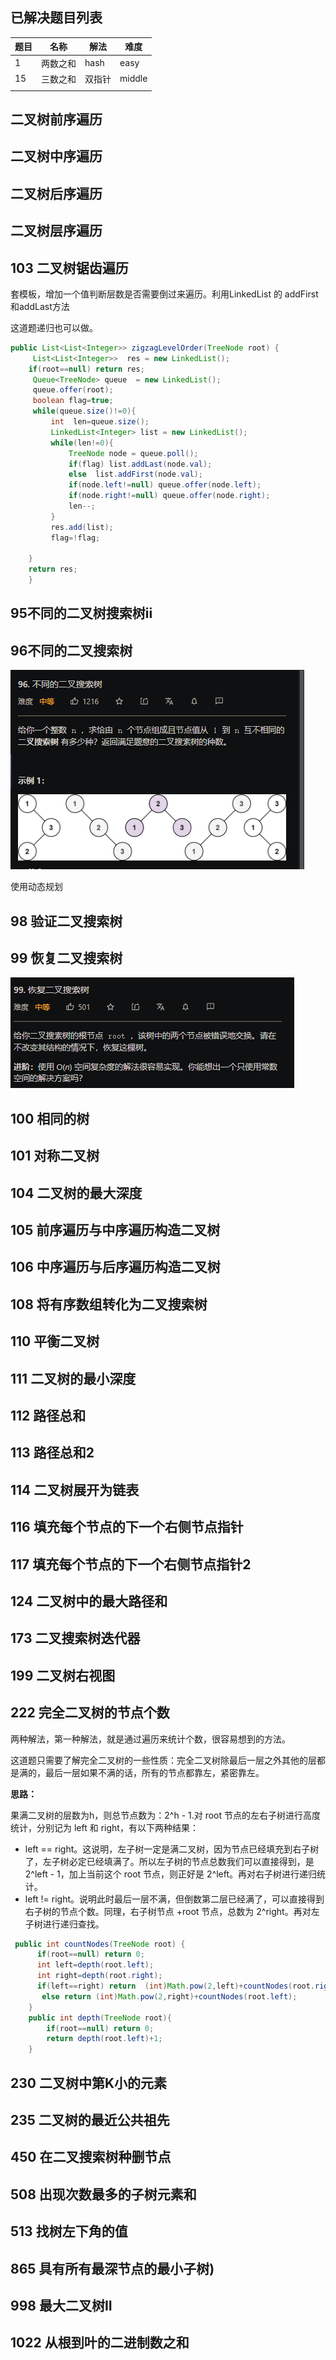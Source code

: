 ## 已解决题目列表



| 题目 | 名称     | 解法   | 难度   |
| ---- | -------- | ------ | ------ |
| 1    | 两数之和 | hash   | easy   |
| 15   | 三数之和 | 双指针 | middle |
|      |          |        |        |

##  二叉树前序遍历

##  二叉树中序遍历

##  二叉树后序遍历

##  二叉树层序遍历

## 103  二叉树锯齿遍历

套模板，增加一个值判断层数是否需要倒过来遍历。利用LinkedList 的 addFirst和addLast方法

这道题递归也可以做。

```java
public List<List<Integer>> zigzagLevelOrder(TreeNode root) {
     List<List<Integer>>  res = new LinkedList();
    if(root==null) return res;
     Queue<TreeNode> queue  = new LinkedList();
     queue.offer(root);
     boolean flag=true;
     while(queue.size()!=0){
         int  len=queue.size();
         LinkedList<Integer> list = new LinkedList();
         while(len!=0){
             TreeNode node = queue.poll();
             if(flag) list.addLast(node.val);
             else  list.addFirst(node.val);
             if(node.left!=null) queue.offer(node.left);
             if(node.right!=null) queue.offer(node.right);
             len--;
         }
         res.add(list);
         flag=!flag;
     
    }
    return res;
    }
```



## 95不同的二叉树搜索树ii

## 96不同的二叉搜索树

![](image/96.png)

使用动态规划



## 98  验证二叉搜索树

## 99  恢复二叉搜索树

![](image/99.png)





## 100  相同的树

## 101  对称二叉树

## 104  二叉树的最大深度

## 105  前序遍历与中序遍历构造二叉树

## 106  中序遍历与后序遍历构造二叉树

## 108  将有序数组转化为二叉搜索树

## 110  平衡二叉树

## 111  二叉树的最小深度

## 112  路径总和

## 113  路径总和2

## 114  二叉树展开为链表

## 116  填充每个节点的下一个右侧节点指针

## 117  填充每个节点的下一个右侧节点指针2

## 124  二叉树中的最大路径和

## 173  二叉搜索树迭代器

## 199  二叉树右视图

## 222  完全二叉树的节点个数

两种解法，第一种解法，就是通过遍历来统计个数，很容易想到的方法。

这道题只需要了解完全二叉树的一些性质：完全二叉树除最后一层之外其他的层都是满的，最后一层如果不满的话，所有的节点都靠左，紧密靠左。

**思路：**

果满二叉树的层数为h，则总节点数为：2^h - 1.对 root 节点的左右子树进行高度统计，分别记为 left 和 right，有以下两种结果：

* left == right。这说明，左子树一定是满二叉树，因为节点已经填充到右子树了，左子树必定已经填满了。所以左子树的节点总数我们可以直接得到，是 2^left - 1，加上当前这个 root 节点，则正好是 2^left。再对右子树进行递归统计。
* left != right。说明此时最后一层不满，但倒数第二层已经满了，可以直接得到右子树的节点个数。同理，右子树节点 +root 节点，总数为 2^right。再对左子树进行递归查找。

```java
 public int countNodes(TreeNode root) {
      if(root==null) return 0;
      int left=depth(root.left);
      int right=depth(root.right);
      if(left==right) return  (int)Math.pow(2,left)+countNodes(root.right);
       else return (int)Math.pow(2,right)+countNodes(root.left);
    }
    public int depth(TreeNode root){
        if(root==null) return 0;
        return depth(root.left)+1;
    }
```



## 230  二叉树中第K小的元素

## 235  二叉树的最近公共祖先

## 450  在二叉搜索树种删节点

## 508  出现次数最多的子树元素和

## 513  找树左下角的值

## 865  具有所有最深节点的最小子树)

## 998  最大二叉树II

## 1022  从根到叶的二进制数之和